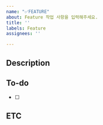 ```yaml
---
name: "✅FEATURE"
about: Feature 작업 사항을 입력해주세요.
title: ''
labels: Feature
assignees: ''

---
```


## Description

## To-do
- [ ] 

## ETC
